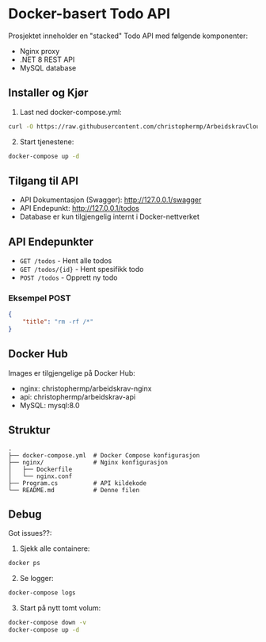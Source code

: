 ﻿# Docker-basert Todo API

Prosjektet inneholder en "stacked" Todo API med følgende komponenter:
- Nginx proxy
- .NET 8 REST API
- MySQL database


## Installer og Kjør

1. Last ned docker-compose.yml:
```bash
curl -O https://raw.githubusercontent.com/christophermp/ArbeidskravCloud/refs/heads/main/docker-compose.yaml
```

2. Start tjenestene:
```bash
docker-compose up -d
```

## Tilgang til API
- API Dokumentasjon (Swagger): http://127.0.0.1/swagger
- API Endepunkt: http://127.0.0.1/todos
- Database er kun tilgjengelig internt i Docker-nettverket

## API Endepunkter
- `GET /todos` - Hent alle todos
- `GET /todos/{id}` - Hent spesifikk todo
- `POST /todos` - Opprett ny todo

### Eksempel POST
```json
{
    "title": "rm -rf /*"
}
```

## Docker Hub
Images er tilgjengelige på Docker Hub:
- nginx: christophermp/arbeidskrav-nginx
- api: christophermp/arbeidskrav-api
- MySQL: mysql:8.0

## Struktur
```
.
├── docker-compose.yml  # Docker Compose konfigurasjon
├── nginx/              # Nginx konfigurasjon
│   ├── Dockerfile
│   └── nginx.conf
├── Program.cs          # API kildekode
└── README.md           # Denne filen
```

## Debug

Got issues??:

1. Sjekk alle containere:
```bash
docker ps
```

2. Se logger:
```bash
docker-compose logs
```

3. Start på nytt tomt volum:
```bash
docker-compose down -v
docker-compose up -d
```